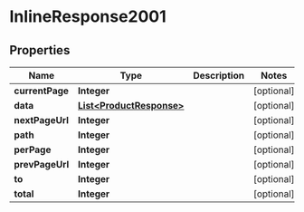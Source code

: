 # InlineResponse2001

## Properties
Name | Type | Description | Notes
------------ | ------------- | ------------- | -------------
**currentPage** | **Integer** |  |  [optional]
**data** | [**List&lt;ProductResponse&gt;**](ProductResponse.md) |  |  [optional]
**nextPageUrl** | **Integer** |  |  [optional]
**path** | **Integer** |  |  [optional]
**perPage** | **Integer** |  |  [optional]
**prevPageUrl** | **Integer** |  |  [optional]
**to** | **Integer** |  |  [optional]
**total** | **Integer** |  |  [optional]
